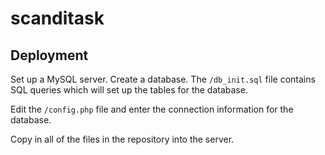 # scanditask
 
## Deployment

Set up a MySQL server. Create a database. The `/db_init.sql` file contains SQL
queries which will set up the tables for the database.

Edit the `/config.php` file and enter the connection information for the 
database.

Copy in all of the files in the repository into the server.